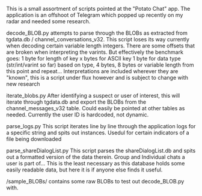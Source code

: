 This is a small assortment of scripts pointed at the "Potato Chat" app. The application is an offshoot of Telegram which popped up recently on my radar and needed some research.

decode_BLOB.py
  attempts to parse through the BLOBs as extracted from tgdata.db / channel_conversations_v32. This script loses its way currently when decoding certain variable length integers.
  There are some offsets that are broken when interpreting the varints. But effectively the benchmark goes:
  1 byte for length of key
  x bytes for ASCII key
  1 byte for data type (str/int/varint so far)
  based on type, 4 bytes, 8 bytes or variable length from this point
  and repeat...
  Interpretations are included wherever they are "known", this is a script under flux however and is subject to change with new research

iterate_blobs.py
  After identifying a suspect or user of interest, this will iterate through tgdata.db and export the BLOBs from the channel_messages_v32 table. Could easily be pointed at other tables as needed. Currently the user ID is hardcoded, not dynamic.

parse_logs.py
  This script iterates line by line through the application logs for a specific string and spits out instances. Usedul for certain indicators of a file being downloaded

parse_shareDialogList.py
  This script parses the shareDialogList.db and spits out a formatted version of the data therein. Group and Individual chats a user is part of... 
  This is the least necessary as this database holds some easily readable data, but here it is if anyone else finds it useful.

/sample_BLOBs/
  contains some raw BLOBs to test out decode_BLOB.py with.
